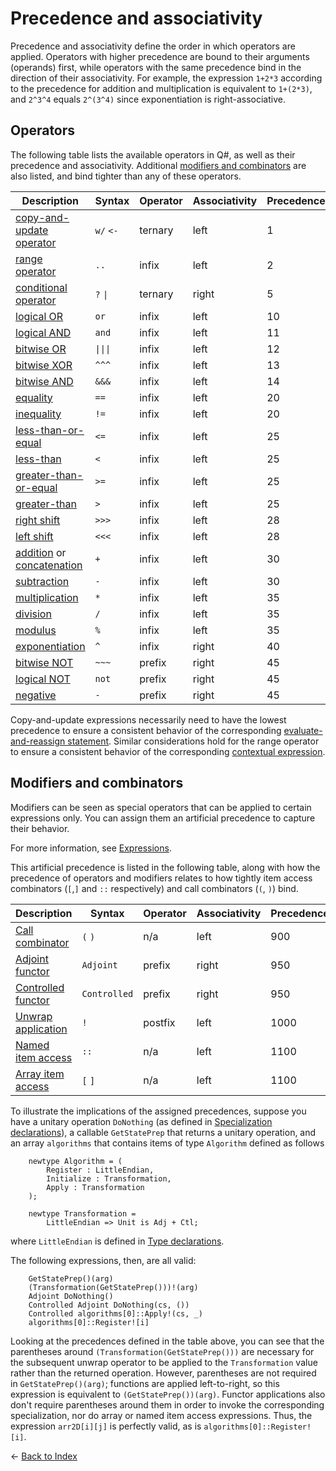 # Precedence and associativity

Precedence and associativity define the order in which operators are applied. Operators with higher precedence are bound to their arguments (operands) first, while operators with the same precedence bind in the direction of their associativity. 
For example, the expression `1+2*3` according to the precedence for addition and multiplication is equivalent to `1+(2*3)`, and `2^3^4` equals `2^(3^4)` since exponentiation is right-associative. 

## Operators

The following table lists the available operators in Q#, as well as their precedence and associativity. 
Additional [modifiers and combinators](#modifiers-and-combinators) are also listed, and bind tighter than any of these operators. 

| Description | Syntax | Operator | Associativity | Precedence |
| --- | --- | --- | --- | --- |
| [copy-and-update operator](https://github.com/microsoft/qsharp-language/blob/main/Specifications/Language/3_Expressions/CopyAndUpdateExpressions.md#copy-and-update-expressions) | `w/` `<-` | ternary | left  | 1  |
| [range operator](https://github.com/microsoft/qsharp-language/blob/main/Specifications/Language/3_Expressions/ValueLiterals.md#range-literals) | `..` | infix | left | 2 |
| [conditional operator](https://github.com/microsoft/qsharp-language/blob/main/Specifications/Language/3_Expressions/ConditionalExpressions.md#conditional-expressions) | `?` `\|` | ternary | right | 5 |
| [logical OR](https://github.com/microsoft/qsharp-language/blob/main/Specifications/Language/3_Expressions/LogicalExpressions.md#logical-expressions) | `or` | infix | left | 10 |
| [logical AND](https://github.com/microsoft/qsharp-language/blob/main/Specifications/Language/3_Expressions/LogicalExpressions.md#logical-expressions) | `and` | infix | left | 11 |
| [bitwise OR](https://github.com/microsoft/qsharp-language/blob/main/Specifications/Language/3_Expressions/BitwiseExpressions.md#bitwise-expressions) | `\|\|\|` | infix | left | 12 |
| [bitwise XOR](https://github.com/microsoft/qsharp-language/blob/main/Specifications/Language/3_Expressions/BitwiseExpressions.md#bitwise-expressions) | `^^^` | infix | left | 13 |
| [bitwise AND](https://github.com/microsoft/qsharp-language/blob/main/Specifications/Language/3_Expressions/BitwiseExpressions.md#bitwise-expressions) | `&&&` | infix | left | 14 |
| [equality](https://github.com/microsoft/qsharp-language/blob/main/Specifications/Language/3_Expressions/ComparativeExpressions.md#equality-comparison) | `==` | infix | left | 20 |
| [inequality](https://github.com/microsoft/qsharp-language/blob/main/Specifications/Language/3_Expressions/ComparativeExpressions.md#equality-comparison) | `!=` | infix | left | 20 |
| [less-than-or-equal](https://github.com/microsoft/qsharp-language/blob/main/Specifications/Language/3_Expressions/ComparativeExpressions.md#quantitative-comparison) | `<=` | infix | left | 25 |
| [less-than](https://github.com/microsoft/qsharp-language/blob/main/Specifications/Language/3_Expressions/ComparativeExpressions.md#quantitative-comparison) | `<` | infix | left | 25 |
| [greater-than-or-equal](https://github.com/microsoft/qsharp-language/blob/main/Specifications/Language/3_Expressions/ComparativeExpressions.md#quantitative-comparison) | `>=` | infix | left | 25 |
| [greater-than](https://github.com/microsoft/qsharp-language/blob/main/Specifications/Language/3_Expressions/ComparativeExpressions.md#quantitative-comparison) | `>` | infix | left | 25 |
| [right shift](https://github.com/microsoft/qsharp-language/blob/main/Specifications/Language/3_Expressions/BitwiseExpressions.md#bitwise-expressions) | `>>>` | infix | left | 28 |
| [left shift](https://github.com/microsoft/qsharp-language/blob/main/Specifications/Language/3_Expressions/BitwiseExpressions.md#bitwise-expressions) | `<<<` | infix | left | 28 |
| [addition](https://github.com/microsoft/qsharp-language/blob/main/Specifications/Language/3_Expressions/ArithmeticExpressions.md#arithmetic-expressions) or [concatenation](https://github.com/microsoft/qsharp-language/blob/main/Specifications/Language/3_Expressions/Concatentation.md#concatenation) | `+` | infix | left | 30 |
| [subtraction](https://github.com/microsoft/qsharp-language/blob/main/Specifications/Language/3_Expressions/ArithmeticExpressions.md#arithmetic-expressions) | `-` | infix | left | 30 |
| [multiplication](https://github.com/microsoft/qsharp-language/blob/main/Specifications/Language/3_Expressions/ArithmeticExpressions.md#arithmetic-expressions) | `*` | infix | left | 35 |
| [division](https://github.com/microsoft/qsharp-language/blob/main/Specifications/Language/3_Expressions/ArithmeticExpressions.md#arithmetic-expressions) | `/` | infix | left | 35 |
| [modulus](https://github.com/microsoft/qsharp-language/blob/main/Specifications/Language/3_Expressions/ArithmeticExpressions.md#arithmetic-expressions) | `%` | infix | left | 35 |
| [exponentiation](https://github.com/microsoft/qsharp-language/blob/main/Specifications/Language/3_Expressions/ArithmeticExpressions.md#arithmetic-expressions) | `^` | infix | right | 40 |
| [bitwise NOT](https://github.com/microsoft/qsharp-language/blob/main/Specifications/Language/3_Expressions/BitwiseExpressions.md#bitwise-expressions) | `~~~` | prefix | right | 45 |
| [logical NOT](https://github.com/microsoft/qsharp-language/blob/main/Specifications/Language/3_Expressions/LogicalExpressions.md#logical-expressions) | `not` | prefix | right | 45 |
| [negative](https://github.com/microsoft/qsharp-language/blob/main/Specifications/Language/3_Expressions/ArithmeticExpressions.md#arithmetic-expressions) | `-` | prefix | right | 45 |


Copy-and-update expressions necessarily need to have the lowest precedence to ensure a consistent behavior of the corresponding [evaluate-and-reassign statement](https://github.com/microsoft/qsharp-language/blob/main/Specifications/Language/2_Statements/VariableDeclarationsAndReassignments.md#evaluate-and-reassign-statements). 
Similar considerations hold for the range operator to ensure a consistent behavior of the corresponding [contextual expression](https://github.com/microsoft/qsharp-language/blob/main/Specifications/Language/3_Expressions/ContextualExpressions.md#contextual-and-omitted-expressions).

## Modifiers and combinators

Modifiers can be seen as special operators that can be applied to certain expressions only. You can assign them an artificial precedence to capture their behavior. 

For more information, see [Expressions](https://github.com/microsoft/qsharp-language/tree/main/Specifications/Language/3_Expressions#expressions).

This artificial precedence is listed in the following table, along with how the precedence of operators and modifiers relates to how tightly item access combinators (`[`,`]` and `::` respectively) and call combinators (`(`, `)`) bind.

| Description | Syntax | Operator | Associativity | Precedence |
| --- | --- | --- | --- | --- |
| [Call combinator](https://github.com/microsoft/qsharp-language/blob/main/Specifications/Language/2_Statements/CallStatements.md#call-statements) | `(` `)` | n/a | left | 900 | 
| [Adjoint functor](https://github.com/microsoft/qsharp-language/blob/main/Specifications/Language/2_Statements/CallStatements.md#call-statements) | `Adjoint` | prefix | right | 950 |
| [Controlled functor](https://github.com/microsoft/qsharp-language/blob/main/Specifications/Language/2_Statements/CallStatements.md#call-statements) | `Controlled` | prefix | right | 950 |
| [Unwrap application](https://github.com/microsoft/qsharp-language/blob/main/Specifications/Language/3_Expressions/ItemAccessExpressions.md#item-access-for-user-defined-types) | `!` | postfix | left | 1000 |
| [Named item access](https://github.com/microsoft/qsharp-language/blob/main/Specifications/Language/3_Expressions/ItemAccessExpressions.md#item-access-for-user-defined-types) | `::` | n/a | left | 1100 |  
| [Array item access](https://github.com/microsoft/qsharp-language/blob/main/Specifications/Language/3_Expressions/ItemAccessExpressions.md#array-item-access-and-array-slicing) | `[` `]` | n/a | left | 1100 |

To illustrate the implications of the assigned precedences, suppose you have a unitary operation `DoNothing` (as defined in [Specialization declarations](https://github.com/microsoft/qsharp-language/blob/main/Specifications/Language/1_ProgramStructure/4_SpecializationDeclarations.md#specialization-declarations)), a callable `GetStatePrep` that returns a unitary operation, and an array `algorithms` that contains items of type `Algorithm` defined as follows

```qsharp
    newtype Algorithm = (
        Register : LittleEndian,
        Initialize : Transformation,
        Apply : Transformation
    );

    newtype Transformation =
        LittleEndian => Unit is Adj + Ctl;
```

where `LittleEndian` is defined in [Type declarations](https://github.com/microsoft/qsharp-language/blob/main/Specifications/Language/1_ProgramStructure/2_TypeDeclarations.md#type-declarations). 

The following expressions, then, are all valid: 

```qsharp
    GetStatePrep()(arg)
    (Transformation(GetStatePrep()))!(arg)
    Adjoint DoNothing()
    Controlled Adjoint DoNothing(cs, ())
    Controlled algorithms[0]::Apply!(cs, _)
    algorithms[0]::Register![i]
```

Looking at the precedences defined in the table above, you can see that the parentheses around `(Transformation(GetStatePrep()))` are necessary for the subsequent unwrap operator to be applied to the `Transformation` value rather than the returned operation. 
However, parentheses are not required in `GetStatePrep()(arg)`; functions are applied left-to-right, so this expression is equivalent to `(GetStatePrep())(arg)`.
Functor applications also don't require parentheses around them in order to invoke the corresponding specialization, nor do array or named item access expressions. Thus, the expression `arr2D[i][j]` is perfectly valid, as is `algorithms[0]::Register![i]`.


← [Back to Index](https://github.com/microsoft/qsharp-language/tree/main/Specifications/Language#index)